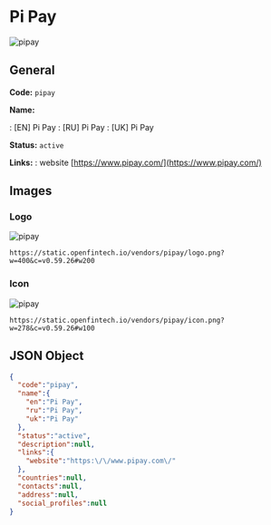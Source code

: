 
# Pi Pay 
![pipay](https://static.openfintech.io/vendors/pipay/logo.png?w=400&c=v0.59.26#w200)  

## General 
 
**Code:** `pipay` 
 
**Name:** 
 
:	[EN] Pi Pay 
:	[RU] Pi Pay 
:	[UK] Pi Pay 
 
**Status:** `active` 
 
**Links:** 
: website [https://www.pipay.com/](https://www.pipay.com/) 
 

## Images 

### Logo 
 
![pipay](https://static.openfintech.io/vendors/pipay/logo.png?w=400&c=v0.59.26#w200)  

```
https://static.openfintech.io/vendors/pipay/logo.png?w=400&c=v0.59.26#w200
```  

### Icon 
 
![pipay](https://static.openfintech.io/vendors/pipay/icon.png?w=278&c=v0.59.26#w100)  

```
https://static.openfintech.io/vendors/pipay/icon.png?w=278&c=v0.59.26#w100
```  

## JSON Object 

```json
{
  "code":"pipay",
  "name":{
    "en":"Pi Pay",
    "ru":"Pi Pay",
    "uk":"Pi Pay"
  },
  "status":"active",
  "description":null,
  "links":{
    "website":"https:\/\/www.pipay.com\/"
  },
  "countries":null,
  "contacts":null,
  "address":null,
  "social_profiles":null
}
```  
